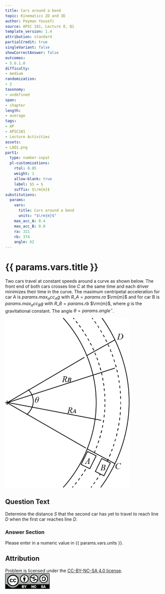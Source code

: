 ```yaml
---
title: Cars around a bend
topic: Kinematics 2D and 3D
author: Peyman Yousefi
source: APSC 181, Lecture 8, Q1
template_version: 1.4
attribution: standard
partialCredit: true
singleVariant: false
showCorrectAnswer: false
outcomes:
- 5.6.1.0
difficulty:
- medium
randomization:
- 2
taxonomy:
- undefined
span:
- chapter
length:
- average
tags:
- AP
- APSC181
- Lecture Activities
assets:
- L8Q1.png
part1:
  type: number-input
  pl-customizations:
    rtol: 0.05
    weight: 1
    allow-blank: true
    label: $S = $
    suffix: $\rm{m}$
substitutions:
  params:
    vars:
      title: Cars around a bend
      units: "$\rm{m}$"
    max_acc_A: 0.4
    max_acc_B: 0.8
    ra: 321
    rb: 374
    angle: 62
---
```

# {{ params.vars.title }}
Two cars travel at constant speeds around a curve as shown below.
The front end of both cars crosses line $C$ at the same time and each driver minimizes their time in the curve.
The maximum centripetal acceleration for car A is ${{params.max_acc_A}}g$ with $R\_{A} = {{params.ra}}$ $\rm{m}$ and for car B is ${{params.max_acc_B}}g$ with $R\_{B} = {{params.rb}}$ $\rm{m}$, where $g$ is the gravitational constant.
The angle $\theta = {{params.angle}}^{\circ}$.

<img src="L8Q1.png" width=400 alt="Two cars are on a curved road. The radius or curvature of the road for car A (R_A) is less than that of car B (R_B). Both cars start at radial line C. Radial line D, which is some distance in front of the cars, makes an angle (theta) with radial line C.">

## Question Text

Determine the distance $S$ that the second car has yet to travel to reach line $D$ when the first car reaches line $D$.

### Answer Section

Please enter in a numeric value in {{ params.vars.units }}.

## Attribution

Problem is licensed under the [CC-BY-NC-SA 4.0 license](https://creativecommons.org/licenses/by-nc-sa/4.0/).<br> ![The Creative Commons 4.0 license requiring attribution-BY, non-commercial-NC, and share-alike-SA license.](https://raw.githubusercontent.com/firasm/bits/master/by-nc-sa.png)